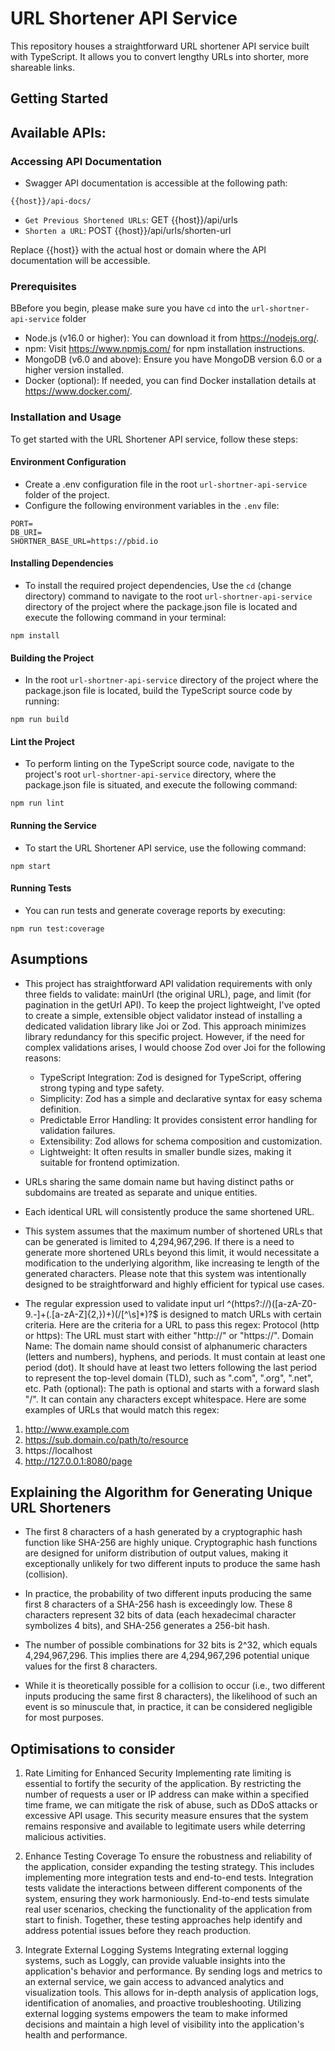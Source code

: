 # URL Shortener API Service

This repository houses a straightforward URL shortener API service built with TypeScript. It allows you to convert lengthy URLs into shorter, more shareable links.

## Getting Started

## Available APIs:
### Accessing API Documentation
- Swagger API documentation is accessible at the following path:
```
{{host}}/api-docs/
```
- `Get Previous Shortened URLs`: GET {{host}}/api/urls
- `Shorten a URL`: POST {{host}}/api/urls/shorten-url

Replace {{host}} with the actual host or domain where the API documentation will be accessible.

### Prerequisites

BBefore you begin, please make sure you have `cd` into  the `url-shortner-api-service` folder

- Node.js (v16.0 or higher): You can download it from https://nodejs.org/.
- npm: Visit https://www.npmjs.com/ for npm installation instructions.
- MongoDB (v6.0 and above): Ensure you have MongoDB version 6.0 or a higher version installed.
- Docker (optional): If needed, you can find Docker installation details at https://www.docker.com/.

### Installation and Usage
To get started with the URL Shortener API service, follow these steps:

#### Environment Configuration
 - Create a .env configuration file in the root `url-shortner-api-service` folder of the project.
 - Configure the following environment variables in the `.env` file:

```
PORT=
DB_URI=
SHORTNER_BASE_URL=https://pbid.io
```
#### Installing Dependencies
- To install the required project dependencies, Use the `cd` (change directory) command to navigate to the root `url-shortner-api-service` directory of the project where the package.json file is located and execute the following command in your terminal:
```
npm install
```
#### Building the Project
- In the root `url-shortner-api-service`  directory of the project where the package.json file is located, build the TypeScript source code by running:

```
npm run build
```
#### Lint the Project
- To perform linting on the TypeScript source code, navigate to the project's root `url-shortner-api-service` directory, where the package.json file is situated, and execute the following command:

```
npm run lint
```

#### Running the Service
- To start the URL Shortener API service, use the following command:
```
npm start
```
#### Running Tests
- You can run tests and generate coverage reports by executing:

```
npm run test:coverage
```

## Asumptions
 - This project has straightforward API validation requirements with only three fields to validate: mainUrl (the original URL), page, and limit (for pagination in the getUrl API). To keep the project lightweight, I've opted to create a simple, extensible object validator instead of installing a dedicated validation library like Joi or Zod. This approach minimizes library redundancy for this specific project. However, if the need for complex validations arises, I would choose Zod over Joi for the following reasons:
   - TypeScript Integration: Zod is designed for TypeScript, offering strong typing and type safety.
   - Simplicity: Zod has a simple and declarative syntax for easy schema definition.
   - Predictable Error Handling: It provides consistent error handling for validation failures.
   - Extensibility: Zod allows for schema composition and customization.
   - Lightweight: It often results in smaller bundle sizes, making it suitable for frontend optimization.
- URLs sharing the same domain name but having distinct paths or subdomains are treated as separate and unique entities.
- Each identical URL will consistently produce the same shortened URL.

 - This system assumes that the maximum number of shortened URLs that can be generated is limited to 4,294,967,296. If there is a need to generate more shortened URLs beyond this limit, it would necessitate a modification to the underlying algorithm, like increasing te length of the generated characters. Please note that this system was intentionally designed to be straightforward and highly efficient for typical use cases.
 - The regular expression used to validate input url ^(https?:\/\/)([a-zA-Z0-9.-]+(\.[a-zA-Z]{2,})+)(\/[^\s]*)?$ is designed to match URLs with certain criteria. Here are the criteria for a URL to pass this regex:
Protocol (http or https):
The URL must start with either "http://" or "https://".
Domain Name:
The domain name should consist of alphanumeric characters (letters and numbers), hyphens, and periods.
It must contain at least one period (dot).
It should have at least two letters following the last period to represent the top-level domain (TLD), such as ".com", ".org", ".net", etc.
Path (optional):
  The path is optional and starts with a forward slash "/".
  It can contain any characters except whitespace.
Here are some examples of URLs that would match this regex:
 1. http://www.example.com
 2. https://sub.domain.co/path/to/resource
 3. https://localhost
 4. http://127.0.0.1:8080/page


## Explaining the Algorithm for Generating Unique URL Shorteners
- The first 8 characters of a hash generated by a cryptographic hash function like SHA-256 are highly unique. Cryptographic hash functions are designed for uniform distribution of output values, making it exceptionally unlikely for two different inputs to produce the same hash (collision).

- In practice, the probability of two different inputs producing the same first 8 characters of a SHA-256 hash is exceedingly low. These 8 characters represent 32 bits of data (each hexadecimal character symbolizes 4 bits), and SHA-256 generates a 256-bit hash.

- The number of possible combinations for 32 bits is 2^32, which equals 4,294,967,296. This implies there are 4,294,967,296 potential unique values for the first 8 characters.

- While it is theoretically possible for a collision to occur (i.e., two different inputs producing the same first 8 characters), the likelihood of such an event is so minuscule that, in practice, it can be considered negligible for most purposes.

## Optimisations to consider
1. Rate Limiting for Enhanced Security
Implementing rate limiting is essential to fortify the security of the application. By restricting the number of requests a user or IP address can make within a specified time frame, we can mitigate the risk of abuse, such as DDoS attacks or excessive API usage. This security measure ensures that the system remains responsive and available to legitimate users while deterring malicious activities.

2. Enhance Testing Coverage
To ensure the robustness and reliability of the application, consider expanding the testing strategy. This includes implementing more integration tests and end-to-end tests. Integration tests validate the interactions between different components of the system, ensuring they work harmoniously. End-to-end tests simulate real user scenarios, checking the functionality of the application from start to finish. Together, these testing approaches help identify and address potential issues before they reach production.

3. Integrate External Logging Systems
Integrating external logging systems, such as Loggly, can provide valuable insights into the application's behavior and performance. By sending logs and metrics to an external service, we gain access to advanced analytics and visualization tools. This allows for in-depth analysis of application logs, identification of anomalies, and proactive troubleshooting. Utilizing external logging systems empowers the team to make informed decisions and maintain a high level of visibility into the application's health and performance.